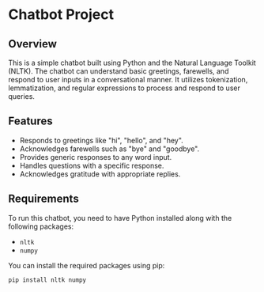# Chatbot Project

## Overview

This is a simple chatbot built using Python and the Natural Language Toolkit (NLTK). 
The chatbot can understand basic greetings, farewells, and respond to user inputs in a conversational manner. 
It utilizes tokenization, lemmatization, and regular expressions to process and respond to user queries.

## Features

- Responds to greetings like "hi", "hello", and "hey".
- Acknowledges farewells such as "bye" and "goodbye".
- Provides generic responses to any word input.
- Handles questions with a specific response.
- Acknowledges gratitude with appropriate replies.

## Requirements

To run this chatbot, you need to have Python installed along with the following packages:

- `nltk`
- `numpy`

You can install the required packages using pip:

```bash
pip install nltk numpy
